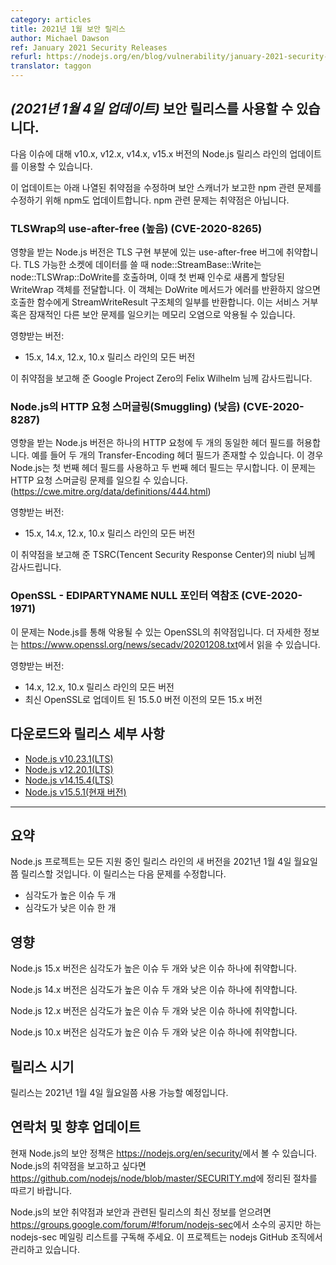 ```yaml
---
category: articles
title: 2021년 1월 보안 릴리스
author: Michael Dawson
ref: January 2021 Security Releases
refurl: https://nodejs.org/en/blog/vulnerability/january-2021-security-releases
translator: taggon
---
```


<!--
## _(Update 4-Jan-2021)_ Security releases available

Updates are now available for v10,x, v12.x, v14.x and v15.x Node.js release lines for the following issues.

In addition to the vulnerabilities listed below, these releases also include an update to npm in order to resolve an issue that was reported against npm by security scanners even though it was not vulnerable.
-->
## _(2021년 1월 4일 업데이트)_ 보안 릴리스를 사용할 수 있습니다.

다음 이슈에 대해 v10.x, v12.x, v14.x, v15.x 버전의 Node.js 릴리스 라인의 업데이트를 이용할 수 있습니다.

이 업데이트는 아래 나열된 취약점을 수정하며 보안 스캐너가 보고한 npm 관련 문제를 수정하기 위해 npm도 업데이트합니다. npm 관련 문제는 취약점은 아닙니다.

<!--
### use-after-free in TLSWrap (High) (CVE-2020-8265)

Affected Node.js versions are vulnerable to a use-after-free bug in its TLS implementation.
When writing to a TLS enabled socket, node::StreamBase::Write calls node::TLSWrap::DoWrite
with a freshly allocated WriteWrap object as first argument. If the DoWrite method
does not return an error, this object is passed back to the caller as part of a
StreamWriteResult structure. This may be exploited to corrupt memory leading to a Denial of Service or potentially other exploits.

Impacts:
* All versions of the 15.x, 14.x, 12.x and 10.x releases lines

Thank you to Felix Wilhelm from Google Project Zero for reporting this vulnerability.
-->
### TLSWrap의 use-after-free (높음) (CVE-2020-8265)

영향을 받는 Node.js 버전은 TLS 구현 부분에 있는 use-after-free 버그에 취약합니다.
TLS 가능한 소켓에 데이터를 쓸 때 node::StreamBase::Write는 node::TLSWrap::DoWrite를 호출하며,
이때 첫 번째 인수로 새롭게 할당된 WriteWrap 객체를 전달합니다. 이 객체는 DoWrite 메서드가 에러를 반환하지 않으면
호출한 함수에게 StreamWriteResult 구조체의 일부를 반환합니다. 이는 서비스 거부 혹은 잠재적인 다른 보안 문제를
일으키는 메모리 오염으로 악용될 수 있습니다.

영향받는 버전:
* 15.x, 14.x, 12.x, 10.x 릴리스 라인의 모든 버전

이 취약점을 보고해 준 Google Project Zero의 Felix Wilhelm 님께 감사드립니다.

<!--
### HTTP Request Smuggling in nodejs (Low) (CVE-2020-8287)

Affected versions of Node.js allow two copies of a header field in a http request. For example, two Transfer-Encoding header fields. In this case Node.js identifies the first header field and ignores the second. This can lead to HTTP Request Smuggling (https://cwe.mitre.org/data/definitions/444.html).

Impacts:
* All versions of the 15.x, 14.x, 12.x and 10.x releases lines

Thank you to niubl who works at TSRC(Tencent Security Response Center) for reporting this vulnerability
-->
### Node.js의 HTTP 요청 스머글링(Smuggling) (낮음) (CVE-2020-8287)

영향을 받는 Node.js 버전은 하나의 HTTP 요청에 두 개의 동일한 헤더 필드를 허용합니다. 예를 들어 두 개의 Transfer-Encoding 헤더 필드가 존재할 수 있습니다. 이 경우 Node.js는 첫 번째 헤더 필드를 사용하고 두 번째 헤더 필드는 무시합니다. 이 문제는 HTTP 요청 스머글링 문제를 일으킬 수 있습니다. (<https://cwe.mitre.org/data/definitions/444.html>)

영향받는 버전:
* 15.x, 14.x, 12.x, 10.x 릴리스 라인의 모든 버전

이 취약점을 보고해 준 TSRC(Tencent Security Response Center)의 niubl 님께 감사드립니다.

<!--
### OpenSSL - EDIPARTYNAME NULL pointer de-reference (CVE-2020-1971)

This is a vulnerability in OpenSSL which may be exploited through Node.js. You can read more about it in
https://www.openssl.org/news/secadv/20201208.txt

Impacts:
* All versions of the 14.x, 12.x and 10.x release lines
* Versions of the 15.x line before 15.5.0 which included an update to the latest OpenSSL.
-->
### OpenSSL - EDIPARTYNAME NULL 포인터 역참조 (CVE-2020-1971)

이 문제는 Node.js를 통해 악용될 수 있는 OpenSSL의 취약점입니다. 더 자세한 정보는 <https://www.openssl.org/news/secadv/20201208.txt>에서 읽을 수 있습니다.

영향받는 버전:
* 14.x, 12.x, 10.x 릴리스 라인의 모든 버전
* 최신 OpenSSL로 업데이트 된 15.5.0 버전 이전의 모든 15.x 버전

<!--
## Downloads and release details

* [Node.js v10.23.1 (LTS)](https://nodejs.org/en/blog/release/v10.23.1/)
* [Node.js v12.20.1 (LTS)](https://nodejs.org/en/blog/release/v12.20.1/)
* [Node.js v14.15.4 (LTS)](https://nodejs.org/en/blog/release/v14.15.4/)
* [Node.js v15.5.1 (Current)](https://nodejs.org/en/blog/release/v15.5.1/)
-->
## 다운로드와 릴리스 세부 사항

* [Node.js v10.23.1(LTS)](https://nodejs.org/en/blog/release/v10.23.1/)
* [Node.js v12.20.1(LTS)](https://nodejs.org/en/blog/release/v12.20.1/)
* [Node.js v14.15.4(LTS)](https://nodejs.org/en/blog/release/v14.15.4/)
* [Node.js v15.5.1(현재 버전)](https://nodejs.org/en/blog/release/v15.5.1/)

---------------

<!--
## Summary

The Node.js project will release new versions of all supported release lines on or shortly after Monday January 4th, 2021.
These releases will fix:

* Two high severity issues
* One low severity issue
-->
## 요약

Node.js 프로젝트는 모든 지원 중인 릴리스 라인의 새 버전을 2021년 1월 4일 월요일쯤 릴리스할 것입니다.
이 릴리스는 다음 문제를 수정합니다.

* 심각도가 높은 이슈 두 개
* 심각도가 낮은 이슈 한 개

<!--
## Impact

The 15.x release line of Node.js is vulnerable to two high severity issues and one low severity issue.

The 14.x release line of Node.js is vulnerable to two high severity issues and one low severity issue.

The 12.x release line of Node.js is vulnerable to two high severity issues and one low severity issue.

The 10.x release line of Node.js is vulnerable to two high severity issues and one low severity issue.
-->
## 영향

Node.js 15.x 버전은 심각도가 높은 이슈 두 개와 낮은 이슈 하나에 취약합니다.

Node.js 14.x 버전은 심각도가 높은 이슈 두 개와 낮은 이슈 하나에 취약합니다.

Node.js 12.x 버전은 심각도가 높은 이슈 두 개와 낮은 이슈 하나에 취약합니다.

Node.js 10.x 버전은 심각도가 높은 이슈 두 개와 낮은 이슈 하나에 취약합니다.

<!--
## Release timing

Releases will be available at, or shortly after, Monday January 4th, 2021
-->
## 릴리스 시기

릴리스는 2021년 1월 4일 월요일쯤 사용 가능할 예정입니다.

<!--
## Contact and future updates

The current Node.js security policy can be found at https://nodejs.org/en/security/. Please follow the process outlined in https://github.com/nodejs/node/blob/master/SECURITY.md if you wish to report a vulnerability in Node.js.

Subscribe to the low-volume announcement-only nodejs-sec mailing list at https://groups.google.com/forum/#!forum/nodejs-sec to stay up to date on security vulnerabilities and security-related releases of Node.js and the projects maintained in the nodejs GitHub organisation.
-->
## 연락처 및 향후 업데이트

현재 Node.js의 보안 정책은 <https://nodejs.org/en/security/>에서 볼 수 있습니다. Node.js의 취약점을 보고하고 싶다면 <https://github.com/nodejs/node/blob/master/SECURITY.md>에 정리된 절차를 따르기 바랍니다.

Node.js의 보안 취약점과 보안과 관련된 릴리스의 최신 정보를 얻으려면 <https://groups.google.com/forum/#!forum/nodejs-sec>에서 소수의 공지만 하는 nodejs-sec 메일링 리스트를 구독해 주세요. 이 프로젝트는 nodejs GitHub 조직에서 관리하고 있습니다.
